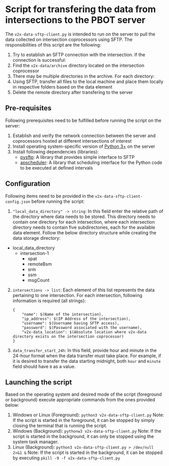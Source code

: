 # Script for transfering the data from intersections to the PBOT server
The `v2x-data-sftp-client.py` is intended to run on the server to pull the data collected on intersection coprocessors using SFTP.  The responsibilities of this script are the following:
1. Try to establish an SFTP connection with the intersection. If the connection is successful:
2. Find the `v2x-data/archive` directory located on the intersection coprocessor
3. There may be multiple directories in the archive. For each directory:
4. Using SFTP, transfer all files to the local machine and place them locally in respective folders based on the data element
5. Delete the remote directory after transfering to the server

## Pre-requisites
Following prerequisites need to be fulfilled before running the script on the server:
1. Establish and verify the network connection between the server and coprocessors hosted at different intersections of interest
2. Install operating system-specific version of [Python 3+](https://www.python.org/downloads/) on the server
3. Install following dependencies (libraries):
    - [pysftp](https://pypi.org/project/pysftp/): A library that provides simple interface to SFTP
    - [apscheduler](https://apscheduler.readthedocs.io/en/stable/): A library that scheduling interface for the Python code to be executed at defined intervals

## Configuration
Following items need to be provided in the `v2x-data-sftp-client-config.json` before running the script:
1. `"local_data_directory" -> string`: In this field enter the relative path of the directory where data needs to be stored. This directory needs to contain one directory for each intersection, where each intersection directory needs to contain five subdirectories, each for the available data element. Follow the below directory structure while creating the data storage directory:
 - local_data_directory
   - intersection-1
     - spat
     - remoteBsm
     - srm
     - ssm
     - msgCount
2. `intersections -> list`: Each element of this list represents the data pertaining to one intersection. For each intersection, following information is required (all strings):
    ```
    {
        "name": $(Name of the intersection),
        "ip_address": $(IP Address of the intersection),
        "username": $(Username having SFTP access),
        "password": $(Password associated with the username),
        "v2x-data_location": $(Absolute location where v2x-data directory exists on the intersection coprocessor)
    }
   ```
3. `data_transfer_start_24h`: In this field, provide hour and minute in the 24-hour format when the data transfer must take place. For example, if it is desired to transfer the data starting midnight, both `hour` and `minute` field should have `0` as a value.

## Launching the script
Based on the operating system and desired mode of the script (foreground or background) execute appropriate commands from the ones provided below:
1. Windows or Linux (Foreground): `python3 v2x-data-sftp-client.py`
Note: If the script is started in the foreground, it can be stopped by simply closing the terminal that is running the script.
2. Windows (Background): `pythonw3 v2x-data-sftp-client.py`
Note: If the script is started in the background, it can only be stopped using the system task manager.
3. Linux (Background): `python3 v2x-data-sftp-client.py > /dev/null 2>&1 &`
Note: If the script is started in the background, it can be stopped by executing `pkill -9 -f v2x-data-sftp-client.py`



